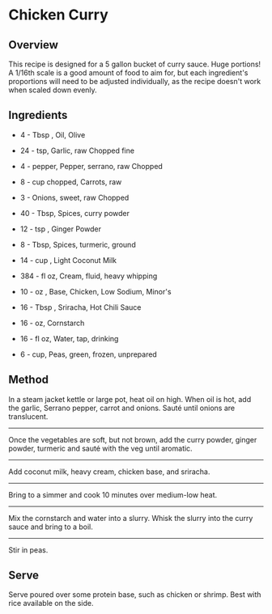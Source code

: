 # Chicken Curry

## Overview

This recipe is designed for a 5 gallon bucket of curry sauce. Huge portions! A 1/16th scale is a good amount of food to aim for, but each ingredient's proportions will need to be adjusted individually, as the recipe doesn't work when scaled down evenly.

## Ingredients

- 4 - Tbsp , Oil, Olive

- 24 - tsp, Garlic, raw Chopped fine

- 4 - pepper, Pepper, serrano, raw Chopped

- 8 - cup chopped, Carrots, raw

- 3 - Onions, sweet, raw Chopped

- 40 - Tbsp, Spices, curry powder

- 12 - tsp , Ginger Powder

- 8 - Tbsp, Spices, turmeric, ground

- 14 - cup , Light Coconut Milk

- 384 - fl oz, Cream, fluid, heavy whipping

- 10 - oz , Base, Chicken, Low Sodium, Minor's

- 16 - Tbsp , Sriracha, Hot Chili Sauce

- 16 - oz, Cornstarch

- 16 - fl oz, Water, tap, drinking

- 6 - cup, Peas, green, frozen, unprepared

## Method

In a steam jacket kettle or large pot, heat oil on high. When oil is hot, add the garlic, Serrano pepper, carrot and onions. Sauté until onions are translucent.

---
Once the vegetables are soft, but not brown, add the curry powder, ginger powder, turmeric and sauté with the veg until aromatic.

---
Add coconut milk, heavy cream, chicken base, and sriracha.

---
Bring to a simmer and cook 10 minutes over medium-low heat.

---
Mix the cornstarch and water into a slurry. Whisk the slurry into the curry sauce and bring to a boil.

---
Stir in peas.

## Serve

Serve poured over some protein base, such as chicken or shrimp. Best with rice available on the side.
